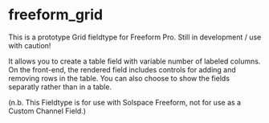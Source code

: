 freeform_grid
=============

This is a prototype Grid fieldtype for Freeform Pro. Still in development / use with caution!

It allows you to create a table field with variable number of labeled columns. On the front-end, the rendered field includes controls for adding and removing rows in the table. You can also choose to show the fields separatly rather than in a table.

(n.b. This Fieldtype is for use with Solspace Freeform, not for use as a Custom Channel Field.)
